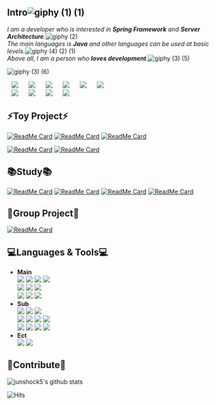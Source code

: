 Intro![giphy (1) (1)](https://user-images.githubusercontent.com/61732452/104490936-deaac400-5614-11eb-967e-af3f097b965e.gif)
--- 
   *I am a developer who is interested in **Spring Framework** and **Server Architecture**.*![giphy (2)](https://user-images.githubusercontent.com/61732452/104540969-f198b500-5663-11eb-9854-b345f4478c29.gif)   
   *The main languages is **Java** and other languages can be used at basic levels.*![giphy (4) (2) (1)](https://user-images.githubusercontent.com/61732452/104541119-43413f80-5664-11eb-870b-f4f6beaa5f91.gif)   
   *Above all, I am a person who **loves development**.*![giphy (3) (5)](https://user-images.githubusercontent.com/61732452/104492275-bb811400-5616-11eb-8636-b8e6c90b4eb4.gif)
   
![giphy (3) (6)](https://user-images.githubusercontent.com/61732452/104541178-5fdd7780-5664-11eb-9a2b-ce2a16d33dba.gif)

<a href="https://junshock5.tistory.com">
<img src="http://img.shields.io/badge/-Tech%20Blog-03c65a?style=flat&logo=Bloglovin&link=https://junshock5.tistory.com/"
style="height : auto; margin-left : 10px; margin-right : 10px;"/></a>
<a href="https://www.instagram.com/junshock5/">
<img src="http://img.shields.io/badge/-Instagram-black?style=flat&logo=Instagram&link=https://www.instagram.com/junshock5/"
style="height : auto; margin-left : 10px; margin-right : 10px;"/></a>

<a href="https://www.linkedin.com/in/junseok-oh-1b42b2158/">
<img src="https://img.shields.io/badge/-LinkedIn-blue?style=flat-square&logo=Linkedin&logoColor=white&link=https://www.linkedin.com/in/seong-yun-byeon-8183a8113/"
style="height : auto; margin-left : 10px; margin-right : 10px;"/></a>

<a href="https://www.ccommit.kr/">
<img src="http://img.shields.io/badge/-CCOMMIT-ff0000?style=flat&logo=#EF9421&link=https://www.youtube.com/channel/UCh-dFXA3RIuKQTX3oy6Smgw/videos?view=0&sort=dd&shelf_id=0/"
style="height : auto; margin-left : 10px; margin-right : 10px;"/></a>

<a href="https://www.youtube.com/@ccommit9983">
<img src="http://img.shields.io/badge/-YouTube-ff0000?style=flat&logo=youtube&link=https://www.youtube.com/channel/UCh-dFXA3RIuKQTX3oy6Smgw/videos?view=0&sort=dd&shelf_id=0/"
style="height : auto; margin-left : 10px; margin-right : 10px;"/></a>
<a href="https://junshock5.github.io/JunResume.github.io/index.html">
<img src="http://img.shields.io/badge/-Resume-FFFA78?style=flat&logo=Proto.io&link=https://junshock5.github.io/JunResume.github.io/index.html"
style="height : auto; margin-left : 10px; margin-right : 10px;"/></a>
<br/>
<a href="https://junshock5.tistory.com/150">
<img src="http://img.shields.io/badge/-article1-174EA6?style=flat&logo=Google%20News&link=https://junshock5.tistory.com/"
style="height : auto; margin-left : 10px; margin-right : 10px;"/></a>
<a href="https://junshock5.tistory.com/133?category=847028">
<img src="http://img.shields.io/badge/-article2-174EA6?style=flat&logo=Google%20News&link=https://junshock5.tistory.com/"
style="height : auto; margin-left : 10px; margin-right : 10px;"/></a>
<a href="https://blog.naver.com/algorithmjobs/221330188916">
<img src="http://img.shields.io/badge/-article3-174EA6?style=flat&logo=Google%20News&link=https://junshock5.tistory.com/"
style="height : auto; margin-left : 10px; margin-right : 10px;"/></a>
<a href="https://jusingame.cafe24.com/xe/5958">
<img src="http://img.shields.io/badge/-article4-174EA6?style=flat&logo=Google%20News&link=https://junshock5.tistory.com/"
style="height : auto; margin-left : 10px; margin-right : 10px;"/></a>

⚡Toy Project⚡
---
[![ReadMe Card](https://github-readme-stats.vercel.app/api/pin/?username=junshock5&repo=gonghatalk&show_icons=true&bg_color=FFFFFF)](https://github.com/junshock5/gonghatalk)
[![ReadMe Card](https://github-readme-stats.vercel.app/api/pin/?username=junshock5&repo=used-market-server&show_icons=true&bg_color=FFFFFF)](https://github.com/junshock5/used-market-server)
[![ReadMe Card](https://github-readme-stats.vercel.app/api/pin/?username=junshock5&repo=inflearnJpa&show_icons=true&bg_color=FFFFFF)](https://github.com/junshock5/inflearnJpa)

[![ReadMe Card](https://github-readme-stats.vercel.app/api/pin/?username=junshock5&repo=coupon&show_icons=true&bg_color=FFFFFF)](https://github.com/junshock5/coupon)
[![ReadMe Card](https://github-readme-stats.vercel.app/api/pin/?username=junshock5&repo=mini-WAS&show_icons=true&bg_color=FFFFFF)](https://github.com/junshock5/mini-WAS)

📚Study📚
---
[![ReadMe Card](https://github-readme-stats.vercel.app/api/pin/?username=junshock5&repo=toby-spring-study&show_icons=true&bg_color=FFFFFF)](https://github.com/junshock5/toby-spring-study)
[![ReadMe Card](https://github-readme-stats.vercel.app/api/pin/?username=junshock5&repo=docker_kubernetes&show_icons=true&bg_color=FFFFFF)](https://github.com/junshock5/docker_kubernetes)
[![ReadMe Card](https://github-readme-stats.vercel.app/api/pin/?username=junshock5&repo=Coding-Test&show_icons=true&bg_color=FFFFFF)](https://github.com/junshock5/Coding-Test)
[![ReadMe Card](https://github-readme-stats.vercel.app/api/pin/?username=junshock5&repo=Python-Django&show_icons=true&bg_color=FFFFFF)](https://github.com/junshock5/Python-Django)

🧑‍Group Project👩
---
[![ReadMe Card](https://github-readme-stats.vercel.app/api/pin/?username=depromeet&repo=depromeet-9-6-backend&show_icons=true&bg_color=FFFFFF)](https://github.com/depromeet/depromeet-9-6-backend.git)

<!-- 🧑‍Group Project👩
---
[![ReadMe Card](https://github-readme-stats.vercel.app/api/pin/?username=junshock5&repo=jinmusa_team&show_icons=true&bg_color=FFFFFF)](https://github.com/junshock5/jinmusa_team)
[![ReadMe Card](https://github-readme-stats.vercel.app/api/pin/?username=junshock5&repo=depromeet&show_icons=true&bg_color=FFFFFF)](https://www.notion.so/depromeet/3-20-53335d9acb174f3682ec9fb9d03bcaef)-->

💻Languages & Tools💻 
---
* **Main**   
<img src="https://img.shields.io/badge/Java-007396?style=flat-square&logo=Java&logoColor=#007396"/></a>
<img src="https://img.shields.io/badge/Spring-6DB33F?style=flat-square&logo=Spring&logoColor=green"/></a>
<img src="https://img.shields.io/badge/Mybatis-yellow?style=flat-square&logo=Mybatis&logoColor=white"/></a>
<img src="https://img.shields.io/badge/Jpa-3766AB?style=flat-square&logo=Jpa&logoColor=white"/></a>   
<img src="https://img.shields.io/badge/mysql-f7f7f7?style=flat-square&logo=mysql&logoColor=black"/></a>
<img src="https://img.shields.io/badge/mssql-purple?style=flat-square&logo=Microsoft%20Access&logoColor=white"/></a>
<img src="https://img.shields.io/badge/SQLite-003B57?style=flat-square&logo=SQLite&logoColor=#003B57"/></a>  
<img src="https://img.shields.io/badge/python-f6f644?style=flat-square&logo=python&logoColor=#000000"/></a>
<img src="https://img.shields.io/badge/django-00599C?style=flat-square&logo=django&logoColor=green"/></a>
<img src="https://img.shields.io/badge/vue.js-5C2D91?style=flat-square&logo=vue.js&logoColor=pink"/></a> 
* **Sub**   
<img src="https://img.shields.io/badge/C++-f6f644?style=flat-square&logo=C++&logoColor=#00599C"/></a>
<img src="https://img.shields.io/badge/CSharp-00599C?style=flat-square&logo=C++&logoColor=#00599C"/></a>
<img src="https://img.shields.io/badge/.NET-5C2D91?style=flat-square&logo=.NET&logoColor=#5C2D91"/></a>   
<img src="https://img.shields.io/badge/mongodb-47A248?style=flat-square&logo=mongodb&logoColor=green"/></a> 
<img src="https://img.shields.io/badge/node.js-339933?style=flat-square&logo=node.js&logoColor=green"/></a>
<img src="https://img.shields.io/badge/ruby-CC342D?style=flat-square&logo=ruby&logoColor=#CC342D"/></a>
<img src="https://img.shields.io/badge/Ruby%20on%20Rails-CC0000?style=flat-square&logo=Ruby%20on%20Rails&logoColor=#CC0000"/></a>   
<img src="https://img.shields.io/badge/Amazon%20AWS-232F3E?style=flat-square&logo=Amazon%20AWS&logoColor=#232F3E"/></a>
<img src="https://img.shields.io/badge/nbp-orange?style=flat-square&logo=iCloud&logoColor=white"/></a>
<img src="https://img.shields.io/badge/docker-2496ED?style=flat-square&logo=docker&logoColor=black"/></a>
<img src="https://img.shields.io/badge/Kubernetes-326CE5?style=flat-square&logo=Kubernetes&logoColor=black"/></a>   
* **Ect**   
<img src="https://img.shields.io/badge/IntelliJ%20IDEA-000000?style=flat-square&logo=IntelliJ%20IDEA&logoColor=#000000"/></a>
<img src="https://img.shields.io/badge/Visual%20Studio-5C2D91?style=flat-square&logo=Visual%20Studio&logoColor=#5C2D91"/></a>

🙏Contribute🙏
---
![junshock5's github stats](https://github-readme-stats.vercel.app/api?username=junshock5&show_icons=true&theme=dark&bg_color=#3399ff) 

![Hits](https://hits.seeyoufarm.com/api/count/incr/badge.svg?url=https://github.com/junshock5%2Fhit-counter)                 
                                                
<!--
**junshock5/junshock5** is a ✨ _special_ ✨ repository because its `README.md` (this file) appears on your GitHub profile.

Here are some ideas to get you started:

- 🔭 I’m currently working on ...
- 🌱 I’m currently learning ...
- 👯 I’m looking to collaborate on ...
- 🤔 I’m looking for help with ...
- 💬 Ask me about ...
- 📫 How to reach me: ...
- 😄 Pronouns: ...
- ⚡ Fun fact: ...
-->
